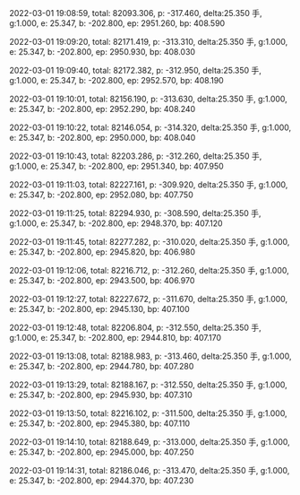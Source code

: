 2022-03-01 19:08:59, total: 82093.306, p: -317.460, delta:25.350 手, g:1.000, e: 25.347, b: -202.800, ep: 2951.260, bp: 408.590

2022-03-01 19:09:20, total: 82171.419, p: -313.310, delta:25.350 手, g:1.000, e: 25.347, b: -202.800, ep: 2950.930, bp: 408.030

2022-03-01 19:09:40, total: 82172.382, p: -312.950, delta:25.350 手, g:1.000, e: 25.347, b: -202.800, ep: 2952.570, bp: 408.190

2022-03-01 19:10:01, total: 82156.190, p: -313.630, delta:25.350 手, g:1.000, e: 25.347, b: -202.800, ep: 2952.290, bp: 408.240

2022-03-01 19:10:22, total: 82146.054, p: -314.320, delta:25.350 手, g:1.000, e: 25.347, b: -202.800, ep: 2950.000, bp: 408.040

2022-03-01 19:10:43, total: 82203.286, p: -312.260, delta:25.350 手, g:1.000, e: 25.347, b: -202.800, ep: 2951.340, bp: 407.950

2022-03-01 19:11:03, total: 82227.161, p: -309.920, delta:25.350 手, g:1.000, e: 25.347, b: -202.800, ep: 2952.080, bp: 407.750

2022-03-01 19:11:25, total: 82294.930, p: -308.590, delta:25.350 手, g:1.000, e: 25.347, b: -202.800, ep: 2948.370, bp: 407.120

2022-03-01 19:11:45, total: 82277.282, p: -310.020, delta:25.350 手, g:1.000, e: 25.347, b: -202.800, ep: 2945.820, bp: 406.980

2022-03-01 19:12:06, total: 82216.712, p: -312.260, delta:25.350 手, g:1.000, e: 25.347, b: -202.800, ep: 2943.500, bp: 406.970

2022-03-01 19:12:27, total: 82227.672, p: -311.670, delta:25.350 手, g:1.000, e: 25.347, b: -202.800, ep: 2945.130, bp: 407.100

2022-03-01 19:12:48, total: 82206.804, p: -312.550, delta:25.350 手, g:1.000, e: 25.347, b: -202.800, ep: 2944.810, bp: 407.170

2022-03-01 19:13:08, total: 82188.983, p: -313.460, delta:25.350 手, g:1.000, e: 25.347, b: -202.800, ep: 2944.780, bp: 407.280

2022-03-01 19:13:29, total: 82188.167, p: -312.550, delta:25.350 手, g:1.000, e: 25.347, b: -202.800, ep: 2945.930, bp: 407.310

2022-03-01 19:13:50, total: 82216.102, p: -311.500, delta:25.350 手, g:1.000, e: 25.347, b: -202.800, ep: 2945.380, bp: 407.110

2022-03-01 19:14:10, total: 82188.649, p: -313.000, delta:25.350 手, g:1.000, e: 25.347, b: -202.800, ep: 2945.000, bp: 407.250

2022-03-01 19:14:31, total: 82186.046, p: -313.470, delta:25.350 手, g:1.000, e: 25.347, b: -202.800, ep: 2944.370, bp: 407.230